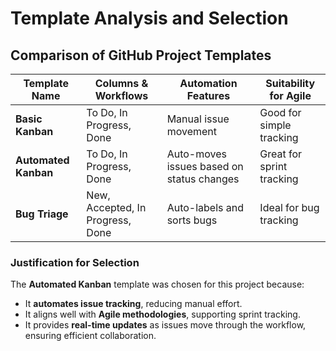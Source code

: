# Template Analysis and Selection
## Comparison of GitHub Project Templates
| Template Name       | Columns & Workflows              | Automation Features          | Suitability for Agile  |
|---------------------|--------------------------------|-----------------------------|-------------------------|
| **Basic Kanban**    | To Do, In Progress, Done       | Manual issue movement       | Good for simple tracking |
| **Automated Kanban** | To Do, In Progress, Done       | Auto-moves issues based on status changes | Great for sprint tracking |
| **Bug Triage**      | New, Accepted, In Progress, Done | Auto-labels and sorts bugs | Ideal for bug tracking |

### **Justification for Selection**
The **Automated Kanban** template was chosen for this project because:
- It **automates issue tracking**, reducing manual effort.
- It aligns well with **Agile methodologies**, supporting sprint tracking.
- It provides **real-time updates** as issues move through the workflow, ensuring efficient collaboration.
